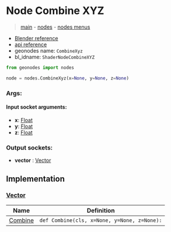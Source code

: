 # Node Combine XYZ

> [main](../structure.md) - [nodes](nodes.md) - [nodes menus](nodes_menus.md)

- [Blender reference](https://docs.blender.org/manual/en/latest/modeling/geometry_nodes/vector/combine_xyz.html)
- [api reference](https://docs.blender.org/api/current/bpy.types.ShaderNodeCombineXYZ.html)
- geonodes name: `CombineXyz`
- bl_idname: `ShaderNodeCombineXYZ`

```python
from geonodes import nodes

node = nodes.CombineXyz(x=None, y=None, z=None)
```

### Args:

#### Input socket arguments:

- **x**: [Float](Float.md)
- **y**: [Float](Float.md)
- **z**: [Float](Float.md)

### Output sockets:

- **vector** : [Vector](Vector.md)

## Implementation

### [Vector](Vector.md)

| Name | Definition |
|------|------------|
 | [Combine](Vector.md#Combine-classmethod) | `def Combine(cls, x=None, y=None, z=None):` |

